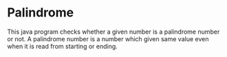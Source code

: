 # Palindrome
This java program checks whether a given number is a palindrome number or not. A palindrome number is a number which given same value even when it is read from starting or ending.
